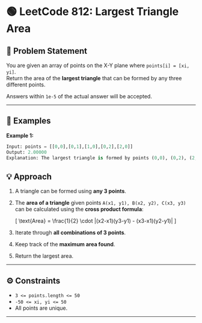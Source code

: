 # 🟢 LeetCode 812: Largest Triangle Area

## 📌 Problem Statement
You are given an array of points on the X-Y plane where `points[i] = [xi, yi]`.  
Return the area of the **largest triangle** that can be formed by any three different points.  

Answers within `1e-5` of the actual answer will be accepted.

---

## 🔹 Examples

**Example 1:**
```py
Input: points = [[0,0],[0,1],[1,0],[0,2],[2,0]]
Output: 2.00000
Explanation: The largest triangle is formed by points (0,0), (0,2), (2,0).
```
## 💡 Approach
1. A triangle can be formed using **any 3 points**.  
2. The **area of a triangle** given points `A(x1, y1), B(x2, y2), C(x3, y3)` can be calculated using the **cross product formula**:

   \[
   \text{Area} = \frac{1}{2} \cdot |(x2-x1)(y3-y1) - (x3-x1)(y2-y1)|
   \]

3. Iterate through **all combinations of 3 points**.  
4. Keep track of the **maximum area found**.  
5. Return the largest area.

---
## ⚙️ Constraints
- `3 <= points.length <= 50`  
- `-50 <= xi, yi <= 50`  
- All points are unique.  
---
